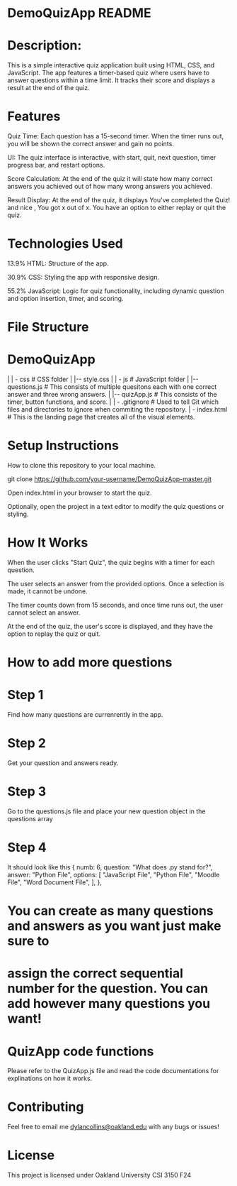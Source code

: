 # DemoQuizApp README

# Description: 

This is a simple interactive quiz application built using HTML, CSS, and JavaScript. The app features a timer-based quiz where users have to answer questions within a time limit. It tracks their score and displays a result at the end of the quiz.

# Features

Quiz Time: Each question has a 15-second timer. When the timer runs out, you will be shown the correct answer and gain no points.

UI: The quiz interface is interactive, with start, quit, next question, timer progress bar, and restart options.

Score Calculation: At the end of the quiz it will state how many correct answers you achieved out of how many wrong answers you achieved.

Result Display: At the end of the quiz, it displays You've completed the Quiz! and nice , You got x out of x. You have an option to either replay or quit the quiz.

# Technologies Used

13.9% HTML: Structure of the app.

30.9% CSS: Styling the app with responsive design.

55.2% JavaScript: Logic for quiz functionality, including dynamic question and option insertion, timer, and scoring.

# File Structure

# DemoQuizApp
   |
   | - css                # CSS folder
   |   |-- style.css
   |
   | - js                 # JavaScript folder
   |   |-- questions.js   # This consists of multiple quesitons each with one correct answer and three wrong answers.
   |   |-- quizApp.js     # This consists of the timer, button functions, and score.
   | 
   | - .gitignore         # Used to tell Git which files and directories to ignore when commiting the repository.
   | - index.html         # This is the landing page that creates all of the visual elements.

# Setup Instructions

How to clone this repository to your local machine.

git clone https://github.com/your-username/DemoQuizApp-master.git

Open index.html in your browser to start the quiz.

Optionally, open the project in a text editor to modify the quiz questions or styling.

# How It Works

When the user clicks "Start Quiz", the quiz begins with a timer for each question.

The user selects an answer from the provided options. Once a selection is made, it cannot be undone.

The timer counts down from 15 seconds, and once time runs out, the user cannot select an answer.

At the end of the quiz, the user's score is displayed, and they have the option to replay the quiz or quit.


# How to add more questions

# Step 1
Find how many questions are currenrently in the app.
# Step 2 
Get your question and answers ready.
# Step 3
Go to the questions.js file and place your new question object in the questions array
# Step 4
It should look like this 
{
    numb: 6,
    question: "What does .py stand for?",
    answer: "Python File",
    options: [
      "JavaScript File",
      "Python File",
      "Moodle File",
      "Word Document File",
    ],
  },

# You can create as many questions and answers as you want just make sure to 
# assign the correct sequential number for the question. You can add however many questions you want!


# QuizApp code functions
Please refer to the QuizApp.js file and read the code documentations for explinations on how it works.

# Contributing

Feel free to email me dylancollins@oakland.edu with any bugs or issues!

# License

This project is licensed under Oakland University CSI 3150 F24

